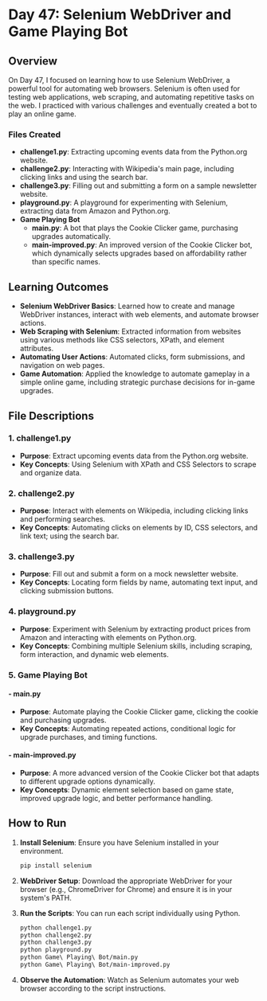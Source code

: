 # Day 47: Selenium WebDriver and Game Playing Bot

## Overview

On Day 47, I focused on learning how to use Selenium WebDriver, a powerful tool for automating web browsers. Selenium is often used for testing web applications, web scraping, and automating repetitive tasks on the web. I practiced with various challenges and eventually created a bot to play an online game.

### Files Created

- **challenge1.py**: Extracting upcoming events data from the Python.org website.
- **challenge2.py**: Interacting with Wikipedia's main page, including clicking links and using the search bar.
- **challenge3.py**: Filling out and submitting a form on a sample newsletter website.
- **playground.py**: A playground for experimenting with Selenium, extracting data from Amazon and Python.org.
- **Game Playing Bot**
  - **main.py**: A bot that plays the Cookie Clicker game, purchasing upgrades automatically.
  - **main-improved.py**: An improved version of the Cookie Clicker bot, which dynamically selects upgrades based on affordability rather than specific names.

## Learning Outcomes

- **Selenium WebDriver Basics**: Learned how to create and manage WebDriver instances, interact with web elements, and automate browser actions.
- **Web Scraping with Selenium**: Extracted information from websites using various methods like CSS selectors, XPath, and element attributes.
- **Automating User Actions**: Automated clicks, form submissions, and navigation on web pages.
- **Game Automation**: Applied the knowledge to automate gameplay in a simple online game, including strategic purchase decisions for in-game upgrades.

## File Descriptions

### 1. challenge1.py
- **Purpose**: Extract upcoming events data from the Python.org website.
- **Key Concepts**: Using Selenium with XPath and CSS Selectors to scrape and organize data.

### 2. challenge2.py
- **Purpose**: Interact with elements on Wikipedia, including clicking links and performing searches.
- **Key Concepts**: Automating clicks on elements by ID, CSS selectors, and link text; using the search bar.

### 3. challenge3.py
- **Purpose**: Fill out and submit a form on a mock newsletter website.
- **Key Concepts**: Locating form fields by name, automating text input, and clicking submission buttons.

### 4. playground.py
- **Purpose**: Experiment with Selenium by extracting product prices from Amazon and interacting with elements on Python.org.
- **Key Concepts**: Combining multiple Selenium skills, including scraping, form interaction, and dynamic web elements.

### 5. Game Playing Bot
#### - main.py
  - **Purpose**: Automate playing the Cookie Clicker game, clicking the cookie and purchasing upgrades.
  - **Key Concepts**: Automating repeated actions, conditional logic for upgrade purchases, and timing functions.

#### - main-improved.py
  - **Purpose**: A more advanced version of the Cookie Clicker bot that adapts to different upgrade options dynamically.
  - **Key Concepts**: Dynamic element selection based on game state, improved upgrade logic, and better performance handling.

## How to Run

1. **Install Selenium**: Ensure you have Selenium installed in your environment.
   ```bash
   pip install selenium
   ```
2. **WebDriver Setup**: Download the appropriate WebDriver for your browser (e.g., ChromeDriver for Chrome) and ensure it is in your system's PATH.

3. **Run the Scripts**: You can run each script individually using Python.
   ```bash
   python challenge1.py
   python challenge2.py
   python challenge3.py
   python playground.py
   python Game\ Playing\ Bot/main.py
   python Game\ Playing\ Bot/main-improved.py
   ```

4. **Observe the Automation**: Watch as Selenium automates your web browser according to the script instructions.
